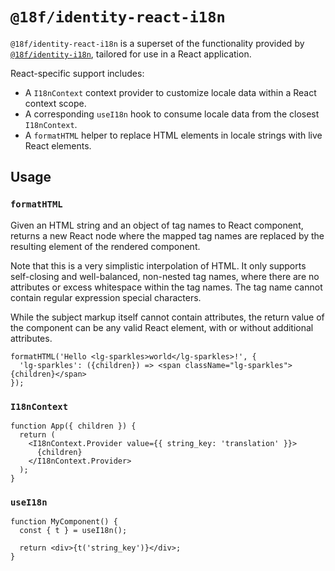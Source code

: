 # `@18f/identity-react-i18n`

`@18f/identity-react-i18n` is a superset of the functionality provided by [`@18f/identity-i18n`](https://github.com/18F/identity-idp/tree/main/app/javascript/packages/i18n), tailored for use in a React application.

React-specific support includes:

- A `I18nContext` context provider to customize locale data within a React context scope.
- A corresponding `useI18n` hook to consume locale data from the closest `I18nContext`.
- A `formatHTML` helper to replace HTML elements in locale strings with live React elements.

## Usage

### `formatHTML`

Given an HTML string and an object of tag names to React component, returns a new React node where the mapped tag names are replaced by the resulting element of the rendered component.

Note that this is a very simplistic interpolation of HTML. It only supports self-closing and well-balanced, non-nested tag names, where there are no attributes or excess whitespace within the tag names. The tag name cannot contain regular expression special characters.

While the subject markup itself cannot contain attributes, the return value of the component can be any valid React element, with or without additional attributes.

```tsx
formatHTML('Hello <lg-sparkles>world</lg-sparkles>!', {
  'lg-sparkles': ({children}) => <span className="lg-sparkles">{children}</span>
});
```

### `I18nContext`

```tsx
function App({ children }) {
  return (
    <I18nContext.Provider value={{ string_key: 'translation' }}>
      {children}
    </I18nContext.Provider>
  );
}
```

### `useI18n`

```tsx
function MyComponent() {
  const { t } = useI18n();

  return <div>{t('string_key')}</div>;
}
```

